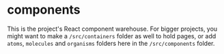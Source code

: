 # components

This is the project's React component warehouse. For bigger projects, you might want to make a `/src/containers` folder as well to hold pages, or add `atoms`, `molecules` and `organisms` folders here in the `/src/components` folder.
